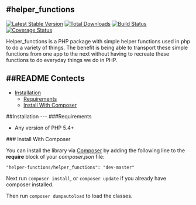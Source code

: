 #helper_functions
---
[![Latest Stable Version](https://poser.pugx.org/helper-functions/helper_functions/v/stable.png)](https://packagist.org/packages/helper-functions/helper_functions) [![Total Downloads](https://poser.pugx.org/helper-functions/helper_functions/downloads.png)](https://packagist.org/packages/helper-functions/helper_functions) [![Build Status](https://travis-ci.org/rjacobsen2012/helper_functions.svg?branch=master)](https://travis-ci.org/rjacobsen2012/helper_functions) [![Coverage Status](https://coveralls.io/repos/rjacobsen2012/helper_functions/badge.png)](https://coveralls.io/r/rjacobsen2012/helper_functions)

Helper_functions is a PHP package with simple helper functions used in php to do a variety of things. The benefit is being able to transport these simple functions from one app to the next without having to recreate these functions to do everyday things we do in PHP.

##README Contects
---
* [Installation](#install)
	* [Requirements](#requirements)
	* [Install With Composer](#install-composer)

<a name="install"/>	
##Installation
---

<a name="requirements"/>
###Requirements

- Any version of PHP 5.4+

<a name="install-composer"/>
### Install With Composer

You can install the library via [Composer](http://getcomposer.org) by adding the following line to the **require** block of your *composer.json* file:

````
"helper-functions/helper_functions": "dev-master"
````

Next run `composer install`, or `composer update` if you already have composer installed.

Then run `composer dumpautoload` to load the classes.
